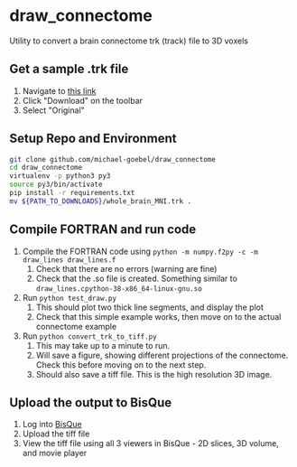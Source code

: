# draw_connectome
Utility to convert a brain connectome trk (track) file to 3D voxels

## Get a sample .trk file
  1. Navigate to [this link](https://bisque2.ece.ucsb.edu/client_service/view?resource=https://bisque2.ece.ucsb.edu/data_service/00-HTRGSDQJ8H5qZvwXMgrb2i)
  2. Click "Download" on the toolbar
  3. Select "Original"

## Setup Repo and Environment
```bash
git clone github.com/michael-goebel/draw_connectome
cd draw_connectome
virtualenv -p python3 py3
source py3/bin/activate
pip install -r requirements.txt
mv ${PATH_TO_DOWNLOADS}/whole_brain_MNI.trk .
```

## Compile FORTRAN and run code
  1. Compile the FORTRAN code using ```python -m numpy.f2py -c -m draw_lines draw_lines.f```
      1. Check that there are no errors (warning are fine)
      2. Check that the .so file is created. Something similar to ```draw_lines.cpython-38-x86_64-linux-gnu.so```
  2. Run ```python test_draw.py```
      1. This should plot two thick line segments, and display the plot
      2. Check that this simple example works, then move on to the actual connectome example
  3. Run ```python convert_trk_to_tiff.py```
      1. This may take up to a minute to run.
      2. Will save a figure, showing different projections of the connectome. Check this before moving on to the next step.
      3. Should also save a tiff file. This is the high resolution 3D image.

## Upload the output to BisQue
  1. Log into [BisQue](bisque2.ece.ucsb.edu)
  2. Upload the tiff file
  3. View the tiff file using all 3 viewers in BisQue - 2D slices, 3D volume, and movie player
